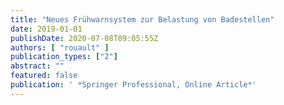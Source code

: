 ```yaml
---
title: "Neues Frühwarnsystem zur Belastung von Badestellen"
date: 2019-01-01
publishDate: 2020-07-08T09:05:55Z
authors: [ "rouault" ]
publication_types: ["2"]
abstract: ""
featured: false
publication: ' *Springer Professional, Online Article*'
---
```


